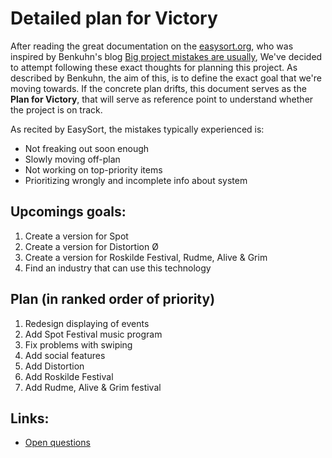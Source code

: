 # Detailed plan for Victory

After reading the great documentation on the [easysort.org](https://github.com/Easysort/Easysort/blob/main/docs/plan-for-victory.md), who was inspired by Benkuhn's blog [Big project mistakes are usually](https://www.benkuhn.net/pjm/), We've decided to attempt following these exact thoughts for planning this project. As described by Benkuhn, the aim of this, is to define the exact goal that we're moving towards. If the concrete plan drifts, this document serves as the **Plan for Victory**, that will serve as reference point to understand whether the project is on track.

As recited by EasySort, the mistakes typically experienced is:

- Not freaking out soon enough
- Slowly moving off-plan
- Not working on top-priority items
- Prioritizing wrongly and incomplete info about system

## Upcomings goals:

1. Create a version for Spot
2. Create a version for Distortion Ø
3. Create a version for Roskilde Festival, Rudme, Alive & Grim
4. Find an industry that can use this technology

## Plan (in ranked order of priority)

1. Redesign displaying of events
2. Add Spot Festival music program
3. Fix problems with swiping
4. Add social features
5. Add Distortion
6. Add Roskilde Festival
7. Add Rudme, Alive & Grim festival

## Links:

- [Open questions](./open-questions.md)
